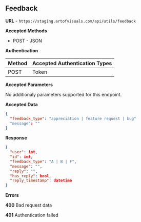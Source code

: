 ## Feedback

**URL** - `https://staging.artofvisuals.com/api/utils/feedback`

**Accepted Methods**

- POST - JSON

**Authentication**

| Method | Accepted Authentication Types |
| --- | --- |
| POST | Token |

**Accepted Parameters**

No additionaly parameters supported for this endpoint.

**Accepted Data**

```json
{
  "feedback_type": "appreciation | feature request | bug"
  "message": ""
}
```

**Response**

```json
{
  "user": int, 
  "id": int, 
  "feedback_type": "A | B | F", 
  "message": "", 
  "reply": "",
  "has_reply": bool, 
  "reply_timestamp": datetime
}
```

**Errors**

**400** Bad request data

**401** Authentication failed
